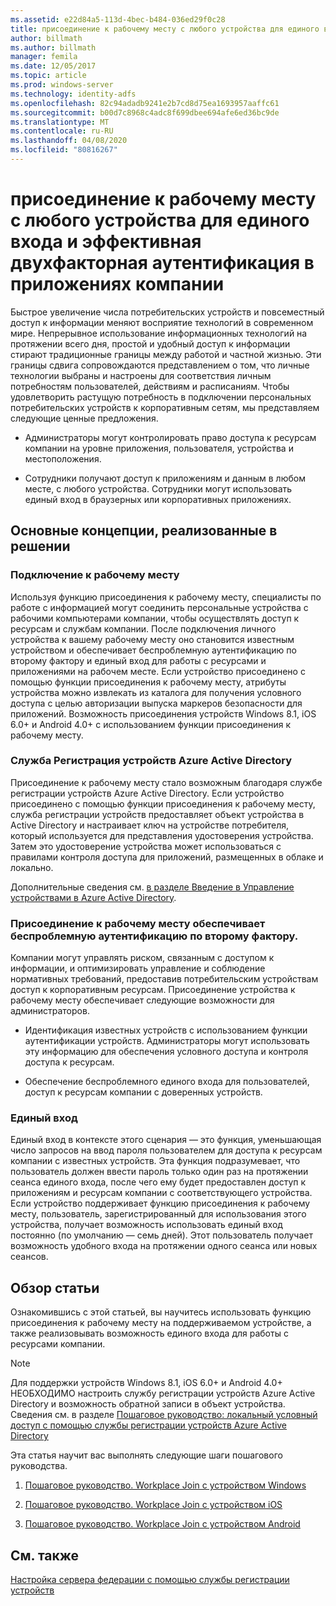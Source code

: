 ```yaml
---
ms.assetid: e22d84a5-113d-4bec-b484-036ed29f0c28
title: присоединение к рабочему месту с любого устройства для единого входа и эффективная двухфакторная аутентификация в приложениях компании
author: billmath
ms.author: billmath
manager: femila
ms.date: 12/05/2017
ms.topic: article
ms.prod: windows-server
ms.technology: identity-adfs
ms.openlocfilehash: 82c94adadb9241e2b7cd8d75ea1693957aaffc61
ms.sourcegitcommit: b00d7c8968c4adc8f699dbee694afe6ed36bc9de
ms.translationtype: MT
ms.contentlocale: ru-RU
ms.lasthandoff: 04/08/2020
ms.locfileid: "80816267"
---
```

# <a name="join-to-workplace-from-any-device-for-sso-and-seamless-second-factor-authentication-across-company-applications"></a>присоединение к рабочему месту с любого устройства для единого входа и эффективная двухфакторная аутентификация в приложениях компании



Быстрое увеличение числа потребительских устройств и повсеместный доступ к информации меняют восприятие технологий в современном мире. Непрерывное использование информационных технологий на протяжении всего дня, простой и удобный доступ к информации стирают традиционные границы между работой и частной жизнью. Эти границы сдвига сопровождаются представлением о том, что личные технологии выбраны и настроены для соответствия личным потребностям пользователей, действиям и расписаниям. Чтобы удовлетворить растущую потребность в подключении персональных потребительских устройств к корпоративным сетям, мы представляем следующие ценные предложения.

-   Администраторы могут контролировать право доступа к ресурсам компании на уровне приложения, пользователя, устройства и местоположения.

-   Сотрудники получают доступ к приложениям и данным в любом месте, с любого устройства. Сотрудники могут использовать единый вход в браузерных или корпоративных приложениях.

## <a name="key-concepts-introduced-in-the-solution"></a>Основные концепции, реализованные в решении

### <a name="workplace-join"></a>Подключение к рабочему месту
Используя функцию присоединения к рабочему месту, специалисты по работе с информацией могут соединить персональные устройства с рабочими компьютерами компании, чтобы осуществлять доступ к ресурсам и службам компании. После подключения личного устройства к вашему рабочему месту оно становится известным устройством и обеспечивает беспроблемную аутентификацию по второму фактору и единый вход для работы с ресурсами и приложениями на рабочем месте. Если устройство присоединено с помощью функции присоединения к рабочему месту, атрибуты устройства можно извлекать из каталога для получения условного доступа с целью авторизации выпуска маркеров безопасности для приложений. Возможность присоединения устройств Windows 8.1, iOS 6.0+ и Android 4.0+ с использованием функции присоединения к рабочему месту.

### <a name="azure-active-directory-device-registration-service"></a><a name="BKMK_DRS"></a>Служба Регистрация устройств Azure Active Directory
Присоединение к рабочему месту стало возможным благодаря службе регистрации устройств Azure Active Directory. Если устройство присоединено с помощью функции присоединения к рабочему месту, служба регистрации устройств предоставляет объект устройства в Active Directory и настраивает ключ на устройстве потребителя, который используется для представления удостоверения устройства. Затем это удостоверение устройства может использоваться с правилами контроля доступа для приложений, размещенных в облаке и локально.

Дополнительные сведения см. [в разделе Введение в Управление устройствами в Azure Active Directory](https://docs.microsoft.com/azure/active-directory/device-management-introduction).

### <a name="workplace-join-as-a-seamless-second-factor-authentication"></a>Присоединение к рабочему месту обеспечивает беспроблемную аутентификацию по второму фактору.
Компании могут управлять риском, связанным с доступом к информации, и оптимизировать управление и соблюдение нормативных требований, предоставив потребительским устройствам доступ к корпоративным ресурсам. Присоединение устройства к рабочему месту обеспечивает следующие возможности для администраторов.

-   Идентификация известных устройств с использованием функции аутентификации устройств. Администраторы могут использовать эту информацию для обеспечения условного доступа и контроля доступа к ресурсам.

-   Обеспечение беспроблемного единого входа для пользователей, доступ к ресурсам компании с доверенных устройств.

### <a name="single-sign-on"></a>Единый вход
Единый вход в контексте этого сценария — это функция, уменьшающая число запросов на ввод пароля пользователем для доступа к ресурсам компании с известных устройств. Эта функция подразумевает, что пользователь должен ввести пароль только один раз на протяжении сеанса единого входа, после чего ему будет предоставлен доступ к приложениям и ресурсам компании с соответствующего устройства. Если устройство поддерживает функцию присоединения к рабочему месту, пользователь, зарегистрированный для использования этого устройства, получает возможность использовать единый вход постоянно (по умолчанию — семь дней). Этот пользователь получает возможность удобного входа на протяжении одного сеанса или новых сеансов.

## <a name="solution-overview"></a>Обзор статьи
Ознакомившись с этой статьей, вы научитесь использовать функцию присоединения к рабочему месту на поддерживаемом устройстве, а также реализовывать возможность единого входа для работы с ресурсами компании.

> [!NOTE]
> Для поддержки устройств Windows 8.1, iOS 6.0+ и Android 4.0+ НЕОБХОДИМО настроить службу регистрации устройств Azure Active Directory и возможность обратной записи в объект устройства. Сведения см. в разделе [Пошаговое руководство: локальный условный доступ с помощью службы регистрации устройств Azure Active Directory](https://msdn.microsoft.com/library/azure/dn788908.aspx)

Эта статья научит вас выполнять следующие шаги пошагового руководства.

1.  [Пошаговое руководство. Workplace Join с устройством Windows](../../ad-fs/operations/Walkthrough--Workplace-Join-with-a-Windows-Device.md)

2.  [Пошаговое руководство. Workplace Join с устройством iOS](../../ad-fs/operations/Walkthrough--Workplace-Join-with-an-iOS-Device.md)

3.  [Пошаговое руководство. Workplace Join с устройством Android](../../ad-fs/operations/walkthrough--workplace-join-to-an-android-device.md)

## <a name="see-also"></a>См. также
[Настройка сервера федерации с помощью службы регистрации устройств](../deployment/configure-a-federation-server-with-device-registration-service.md)



